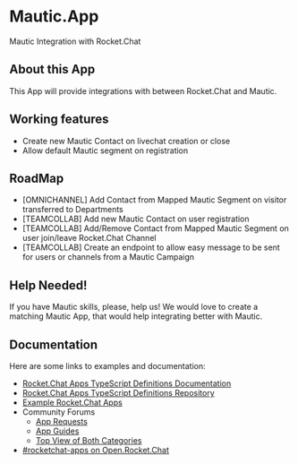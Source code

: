 # Mautic.App
Mautic Integration with Rocket.Chat

## About this App
This App will provide integrations with between Rocket.Chat and Mautic.

## Working features
  - Create new Mautic Contact on livechat creation or close
  - Allow default Mautic segment on registration

## RoadMap
 - [OMNICHANNEL] Add Contact from Mapped Mautic Segment on visitor transferred to Departments
 - [TEAMCOLLAB] Add new Mautic Contact on user registration
 - [TEAMCOLLAB] Add/Remove Contact from Mapped Mautic Segment on user join/leave Rocket.Chat Channel
 - [TEAMCOLLAB] Create an endpoint to allow easy message to be sent for users or channels from a Mautic Campaign

## Help Needed!
If you have Mautic skills, please, help us!
We would love to create a matching Mautic App, that would help integrating better with Mautic.

## Documentation
Here are some links to examples and documentation:
- [Rocket.Chat Apps TypeScript Definitions Documentation](https://rocketchat.github.io/Rocket.Chat.Apps-engine/)
- [Rocket.Chat Apps TypeScript Definitions Repository](https://github.com/RocketChat/Rocket.Chat.Apps-engine)
- [Example Rocket.Chat Apps](https://github.com/graywolf336/RocketChatApps)
- Community Forums
  - [App Requests](https://forums.rocket.chat/c/rocket-chat-apps/requests)
  - [App Guides](https://forums.rocket.chat/c/rocket-chat-apps/guides)
  - [Top View of Both Categories](https://forums.rocket.chat/c/rocket-chat-apps)
- [#rocketchat-apps on Open.Rocket.Chat](https://open.rocket.chat/channel/rocketchat-apps)
